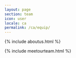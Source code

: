 ```yaml
---
layout: page
section: team
icon: user
locale: ca
permalink: /ca/equip/
---
```


{% include aboutus.html %}

{% include meetourteam.html %}
